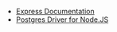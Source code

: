 - [Express Documentation](https://expressjs.com/) 
- [Postgres Driver for Node.JS](https://node-postgres.com/guides/project-structure)